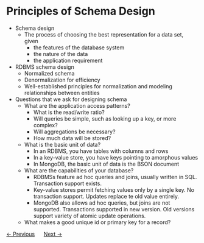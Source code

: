 # Principles of Schema Design
- Schema design
    - The process of choosing the best representation for a data set, given
        - the features of the database system
        - the nature of the data
        - the application requirement
- RDBMS schema design
    - Normalized schema
    - Denormalization for efficiency
    - Well-established principles for normalization and modeling relationships between entities
- Questions that we ask for designing schema
    - What are the application access patterns?
        - What is the read/write ratio?
        - Will queries be simple, such as looking up a key, or more complex?
        - Will aggregations be necessary?
        - How much data will be stored?
    - What is the basic unit of data?
        - In an RDBMS, you have tables with columns and rows
        - In a key-value store, you have keys pointing to amorphous values
        - In MongoDB, the basic unit of data is the BSON document
    - What are the capabilities of your database?
        - RDBMSs feature ad hoc queries and joins, usually written in SQL. Transaction support exists.
        - Key-value stores permit fetching values only by a single key. No transaction support. Updates replace te old value entirely.
        - MongoDB also allows ad hoc queries, but joins are not supported. Transactions supported in new version. Old versions support variety of atomic update operations.
    - What makes a good unique id or primary key for a record?
<div>
    <a href="../02-mongo-shell/05-basic-administration.md"><- Previous</a>
    &nbsp;&nbsp;&nbsp;&nbsp;
    <a href="./02-designing-e-commerce-schema.md">Next -></a>
</div>